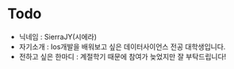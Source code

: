 # Todo
* 닉네임 : SierraJY(시에라)
* 자기소개 : Ios개발을 배워보고 싶은 데이터사이언스 전공 대학생입니다.
* 전하고 싶은 한마디 : 계절학기 때문에 참여가 늦었지만 잘 부탁드립니다! 
